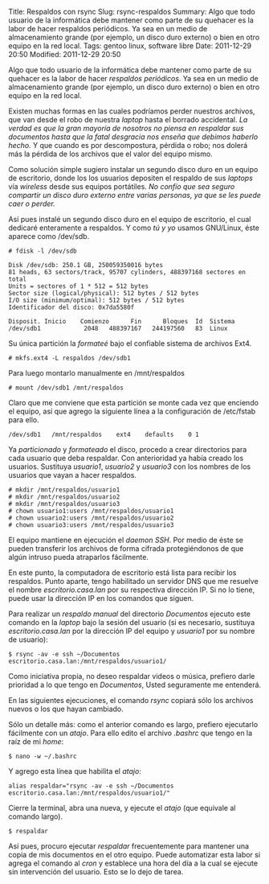 Title: Respaldos con rsync
Slug: rsync-respaldos
Summary: Algo que todo usuario de la informática debe mantener como parte de su quehacer es la labor de hacer respaldos periódicos. Ya sea en un medio de almacenamiento grande (por ejemplo, un disco duro externo) o bien en otro equipo en la red local.
Tags: gentoo linux, software libre
Date: 2011-12-29 20:50
Modified: 2011-12-29 20:50


Algo que todo usuario de la informática debe mantener como parte de su quehacer es la labor de hacer *respaldos periódicos*. Ya sea en un medio de almacenamiento grande (por ejemplo, un disco duro externo) o bien en otro equipo en la red local.

Existen muchas formas en las cuales podríamos perder nuestros archivos, que van desde el robo de nuestra _laptop_ hasta el borrado accidental. *La verdad es que la gran mayoría de nosotros no piensa en respaldar sus documentos hasta que la fatal desgracia nos enseña que debimos haberlo hecho.* Y que cuando es por descompostura, pérdida o robo; nos dolerá más la pérdida de los archivos que el valor del equipo mismo.

Como solución simple sugiero instalar un segundo disco duro en un equipo de escritorio, donde los los usuarios depositen el respaldo de sus _laptops_ vía _wireless_ desde sus equipos portátiles. *No confío que sea seguro compartir un disco duro externo entre varias personas, ya que se les puede caer o perder.*

Así pues instalé un segundo disco duro en el equipo de escritorio, el cual dedicaré enteramente a respaldos. Y como _tú y yo_ usamos GNU/Linux, éste aparece como /dev/sdb.

    # fdisk -l /dev/sdb

    Disk /dev/sdb: 250.1 GB, 250059350016 bytes
    81 heads, 63 sectors/track, 95707 cylinders, 488397168 sectores en total
    Units = sectores of 1 * 512 = 512 bytes
    Sector size (logical/physical): 512 bytes / 512 bytes
    I/O size (minimum/optimal): 512 bytes / 512 bytes
    Identificador del disco: 0x7da5580f

    Disposit. Inicio    Comienzo      Fin      Bloques  Id  Sistema
    /dev/sdb1            2048   488397167   244197560   83  Linux

Su única partición la _formateé_ bajo el confiable sistema de archivos Ext4.

    # mkfs.ext4 -L respaldos /dev/sdb1

Para luego montarlo manualmente en /mnt/respaldos

    # mount /dev/sdb1 /mnt/respaldos

Claro que me conviene que esta partición se monte cada vez que enciendo el equipo, así que agrego la siguiente línea a la configuración de /etc/fstab para ello.

    /dev/sdb1   /mnt/respaldos    ext4    defaults    0 1

Ya _particionado_ y _formateado_ el disco, procedo a crear directorios para cada usuario que deba respaldar. Con anterioridad ya había creado los usuarios. Sustituya *usuario1*, *usuario2* y *usuario3* con los nombres de los usuarios que vayan a hacer respaldos.

    # mkdir /mnt/respaldos/usuario1
    # mkdir /mnt/respaldos/usuario2
    # mkdir /mnt/respaldos/usuario3
    # chown usuario1:users /mnt/respaldos/usuario1
    # chown usuario2:users /mnt/respaldos/usuario2
    # chown usuario3:users /mnt/respaldos/usuario3

El equipo mantiene en ejecución el _daemon_ *SSH*. Por medio de éste se pueden transferir los archivos de forma cifrada protegiéndonos de que algún intruso pueda atraparlos fácilmente.

En este punto, la computadora de escritorio está lista para recibir los respaldos. Punto aparte, tengo habilitado un servidor DNS que me resuelve el nombre *escritorio.casa.lan* por su respectiva dirección IP. Si no lo tiene, puede usar la dirección IP en los comandos que siguen.

Para realizar un *respaldo manual* del directorio *Documentos* ejecuto este comando en la _laptop_ bajo la sesión del usuario (si es necesario, sustituya *escritorio.casa.lan* por la dirección IP del equipo y *usuario1* por su nombre de usuario):

    $ rsync -av -e ssh ~/Documentos escritorio.casa.lan:/mnt/respaldos/usuario1/

Como iniciativa propia, no deseo respaldar videos o música, prefiero darle prioridad a lo que tengo en *Documentos*, Usted seguramente me entenderá.

En las siguientes ejecuciones, el comando *rsync* copiará sólo los archivos nuevos o los que hayan cambiado.

Sólo un detalle más: como el anterior comando es largo, prefiero ejecutarlo fácilmente con un _atajo_. Para ello edito el archivo *.bashrc* que tengo en la raíz de mi _home_:

    $ nano -w ~/.bashrc

Y agrego esta línea que habilita el _atajo_:

    alias respaldar="rsync -av -e ssh ~/Documentos escritorio.casa.lan:/mnt/respaldos/usuario1/"

Cierre la terminal, abra una nueva, y ejecute el _atajo_ (que equivale al comando largo).

    $ respaldar

Así pues, procuro ejecutar *respaldar* frecuentemente para mantener una copia de mis documentos en el otro equipo. Puede automatizar esta labor si agrega el comando al *cron* y establece una hora del día a la cual se ejecute sin intervención del usuario. Esto se lo dejo de tarea.
